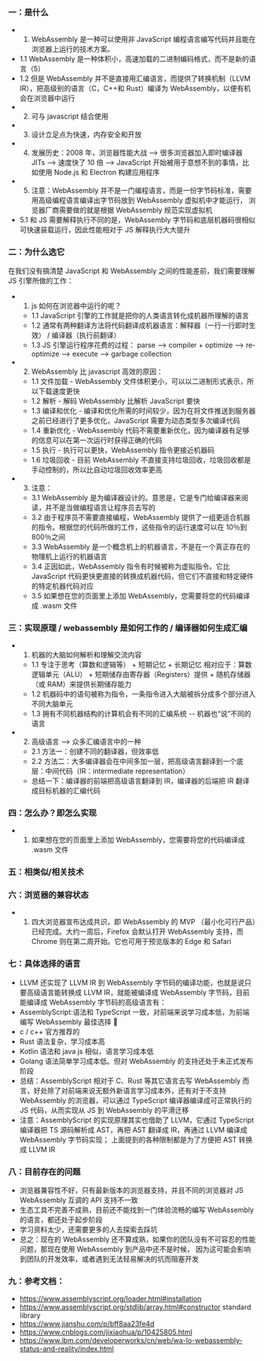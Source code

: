 ### 一：是什么

- 1. WebAssembly 是一种可以使用非 JavaScript 编程语言编写代码并且能在浏览器上运行的技术方案。
- 1.1 WebAssembly 是一种体积小，高速加载的二进制编码格式，而不是新的语言（5）
- 1.2 但是 WebAssembly 并不是直接用汇编语言，而提供了转换机制（LLVM IR），把高级别的语言（C，C++和 Rust）编译为 WebAssembly，以便有机会在浏览器中运行
- 2. 可与 javascript 结合使用
- 3. 设计立足点为快速，内存安全和开放
- 4. 发展历史：2008 年，浏览器性能大战 --> 很多浏览器加入即时编译器 JITs --> 速度快了 10 倍 --> JavaScript 开始被用于意想不到的事情，比如使用 Node.js 和 Electron 构建应用程序
- 5. 注意：WebAssembly 并不是一门编程语言，而是一份字节码标准，需要用高级编程语言编译出字节码放到 WebAssembly 虚拟机中才能运行， 浏览器厂商需要做的就是根据 WebAssembly 规范实现虚拟机
- 5.1 和 JS 需要解释执行不同的是，WebAssembly 字节码和底层机器码很相似可快速装载运行，因此性能相对于 JS 解释执行大大提升

### 二：为什么选它

在我们没有搞清楚 JavaScript 和 WebAssembly 之间的性能差前，我们需要理解 JS 引擎所做的工作：

- 1. js 如何在浏览器中运行的呢？

  - 1.1 JavaScript 引擎的工作就是把你的人类语言转化成机器所理解的语言
  - 1.2 通常有两种翻译方法将代码翻译成机器语言：解释器（一行一行即时生效） / 编译器（执行前翻译）
  - 1.3 JS 引擎运行程序花费的过程： parse --> compiler + optimize --> re-optimize --> execute --> garbage collection

- 2. WebAssembly 比 javascript 高效的原因：

  - 1.1 文件加载 - WebAssembly 文件体积更小，可以以二进制形式表示，所以下载速度更快
  - 1.2 解析 - 解码 WebAssembly 比解析 JavaScript 要快
  - 1.3 编译和优化 - 编译和优化所需的时间较少，因为在将文件推送到服务器之前已经进行了更多优化，JavaScript 需要为动态类型多次编译代码
  - 1.4 重新优化 - WebAssembly 代码不需要重新优化，因为编译器有足够的信息可以在第一次运行时获得正确的代码
  - 1.5 执行 - 执行可以更快，WebAssembly 指令更接近机器码
  - 1.6 垃圾回收 - 目前 WebAssembly 不直接支持垃圾回收，垃圾回收都是手动控制的，所以比自动垃圾回收效率更高

- 3. 注意：
  - 3.1 WebAssembly 是为编译器设计的。意思是，它是专门给编译器来阅读，并不是当做编程语言让程序员去写的
  - 3.2 由于程序员不需要直接编程，WebAssembly 提供了一组更适合机器的指令。根据您的代码所做的工作，这些指令的运行速度可以在 10％到 800％之间
  - 3.3 WebAssembly 是一个概念机上的机器语言，不是在一个真正存在的物理机上运行的机器语言
  - 3.4 正因如此，WebAssembly 指令有时候被称为虚拟指令。它比 JavaScript 代码更快更直接的转换成机器代码，但它们不直接和特定硬件的特定机器代码对应
  - 3.5 如果想在您的页面里上添加 WebAssembly，您需要将您的代码编译成 .wasm 文件

### 三：实现原理 / webassembly 是如何工作的 / 编译器如何生成汇编

- 1. 机器的大脑如何解析和理解交流内容
  - 1.1 专注于思考（算数和逻辑等） + 短期记忆 + 长期记忆
    相对应于：算数逻辑单元（ALU） + 短期储存由寄存器（Registers）提供 + 随机存储器（或 RAM）来提供长期储存能力
  - 1.2 机器码中的语句被称为指令，一条指令进入大脑被拆分成多个部分进入不同大脑单元
  - 1.3 拥有不同机器结构的计算机会有不同的汇编系统 -- 机器也“说”不同的语言
- 2. 高级语言 --> 众多汇编语言中的一种
  - 2.1 方法一：创建不同的翻译器，但效率低
  - 2.2 方法二：大多编译器会在中间多加一层，把高级语言翻译到一个底层：中间代码（IR：intermediate representation）
  - 总结一下：编译器的前端把高级语言翻译到 IR，编译器的后端把 IR 翻译成目标机器的汇编代码

### 四：怎么办？即怎么实现

- 1. 如果想在您的页面里上添加 WebAssembly，您需要将您的代码编译成 .wasm 文件

### 五：相类似/相关技术

### 六：浏览器的兼容状态

- 1. 四大浏览器宣布达成共识，即 WebAssembly 的 MVP （最小化可行产品）已经完成。大约一周后，Firefox 会默认打开 WebAssembly 支持，而 Chrome 则在第二周开始。它也可用于预览版本的 Edge 和 Safari

### 七：具体选择的语言

- LLVM 还实现了 LLVM IR 到 WebAssembly 字节码的编译功能，也就是说只要高级语言能转换成 LLVM IR，就能被编译成 WebAssembly 字节码，目前能编译成 WebAssembly 字节码的高级语言有：
- AssemblyScript:语法和 TypeScript 一致，对前端来说学习成本低，为前端编写 WebAssembly 最佳选择 👏
- c / c++ 官方推荐的
- Rust 语法复杂，学习成本高
- Kotlin 语法和 java js 相似，语言学习成本低
- Golang 语法简单学习成本低。但对 WebAssembly 的支持还处于未正式发布阶段
- 总结：AssemblyScript 相对于 C、Rust 等其它语言去写 WebAssembly 而言，好处除了对前端来说无额外新语言学习成本外，还有对于不支持 WebAssembly 的浏览器，可以通过 TypeScript 编译器编译成可正常执行的 JS 代码，从而实现从 JS 到 WebAssembly 的平滑迁移
- 注意：AssemblyScript 的实现原理其实也借助了 LLVM，它通过 TypeScript 编译器把 TS 源码解析成 AST，再把 AST 翻译成 IR，再通过 LLVM 编译成 WebAssembly 字节码实现； 上面提到的各种限制都是为了方便把 AST 转换成 LLVM IR

### 八：目前存在的问题

- 浏览器兼容性不好，只有最新版本的浏览器支持，并且不同的浏览器对 JS WebAssembly 互调的 API 支持不一致
- 生态工具不完善不成熟，目前还不能找到一门体验流畅的编写 WebAssembly 的语言，都还处于起步阶段
- 学习资料太少，还需要更多的人去探索去踩坑
- 总之：现在的 WebAssembly 还不算成熟，如果你的团队没有不可容忍的性能问题，那现在使用 WebAssembly 到产品中还不是时候， 因为这可能会影响到团队的开发效率，或者遇到无法轻易解决的坑而阻塞开发

### 九：参考文档：

- https://www.assemblyscript.org/loader.html#installation
- https://www.assemblyscript.org/stdlib/array.html#constructor  standard library
- https://www.jianshu.com/p/bff8aa23fe4d
- https://www.cnblogs.com/jixiaohua/p/10425805.html
- https://www.ibm.com/developerworks/cn/web/wa-lo-webassembly-status-and-reality/index.html
